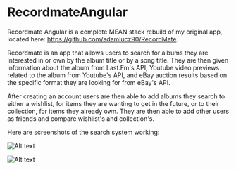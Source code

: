 # RecordmateAngular

Recordmate Angular is a complete MEAN stack rebuild of my original app, located here: https://github.com/adamlucz90/RecordMate.  

Recordmate is an app that allows users to search for albums they are interested in or own by the album title or by a song title.  They are then given information about the album from Last.Fm's API, Youtube video previews related to the album from Youtube's API, and eBay auction results based on the specific format they are looking for from eBay's API.

After creating an account users are then able to add albums they search to either a wishlist, for items they are wanting to get in the future, or to their collection, for items they already own.  They are then able to add other users as friends and compare wishlist's and collection's. 

Here are screenshots of the search system working:

![Alt text](http://i.imgur.com/moeXZib.jpg "Search Home Page")

![Alt text](http://i.imgur.com/LCy17CY.jpg "Search Result Page")

